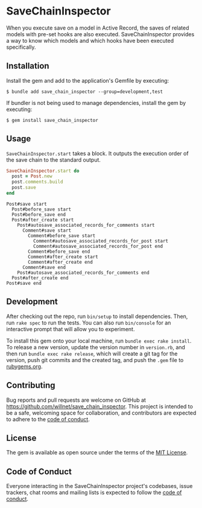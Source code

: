 # SaveChainInspector

When you execute save on a model in Active Record, the saves of related models with pre-set hooks are also executed. SaveChainInspector provides a way to know which models and which hooks have been executed specifically.

## Installation

Install the gem and add to the application's Gemfile by executing:

    $ bundle add save_chain_inspector --group=development,test

If bundler is not being used to manage dependencies, install the gem by executing:

    $ gem install save_chain_inspector

## Usage

`SaveChainInspector.start` takes a block. It outputs the execution order of the save chain to the standard output.

```ruby      
SaveChainInspector.start do
  post = Post.new
  post.comments.build
  post.save
end
```

```
Post#save start
  Post#before_save start
  Post#before_save end
  Post#after_create start
    Post#autosave_associated_records_for_comments start
      Comment#save start
        Comment#before_save start
          Comment#autosave_associated_records_for_post start
          Comment#autosave_associated_records_for_post end
        Comment#before_save end
        Comment#after_create start
        Comment#after_create end
      Comment#save end
    Post#autosave_associated_records_for_comments end
  Post#after_create end
Post#save end
```

## Development

After checking out the repo, run `bin/setup` to install dependencies. Then, run `rake spec` to run the tests. You can also run `bin/console` for an interactive prompt that will allow you to experiment.

To install this gem onto your local machine, run `bundle exec rake install`. To release a new version, update the version number in `version.rb`, and then run `bundle exec rake release`, which will create a git tag for the version, push git commits and the created tag, and push the `.gem` file to [rubygems.org](https://rubygems.org).

## Contributing

Bug reports and pull requests are welcome on GitHub at https://github.com/willnet/save_chain_inspector. This project is intended to be a safe, welcoming space for collaboration, and contributors are expected to adhere to the [code of conduct](https://github.com/willnet/save_chain_inspector/blob/main/CODE_OF_CONDUCT.md).

## License

The gem is available as open source under the terms of the [MIT License](https://opensource.org/licenses/MIT).

## Code of Conduct

Everyone interacting in the SaveChainInspector project's codebases, issue trackers, chat rooms and mailing lists is expected to follow the [code of conduct](https://github.com/willnet/save_chain_inspector/blob/main/CODE_OF_CONDUCT.md).
